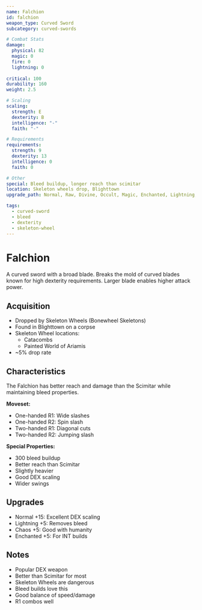 ```yaml
---
name: Falchion
id: falchion
weapon_type: Curved Sword
subcategory: curved-swords

# Combat Stats
damage:
  physical: 82
  magic: 0
  fire: 0
  lightning: 0
  
critical: 100
durability: 160
weight: 2.5

# Scaling
scaling:
  strength: E
  dexterity: B
  intelligence: "-"
  faith: "-"

# Requirements
requirements:
  strength: 9
  dexterity: 13
  intelligence: 0
  faith: 0

# Other
special: Bleed buildup, longer reach than scimitar
location: Skeleton wheels drop, Blighttown
upgrade_path: Normal, Raw, Divine, Occult, Magic, Enchanted, Lightning, Crystal, Fire, Chaos

tags:
  - curved-sword
  - bleed
  - dexterity
  - skeleton-wheel
---
```


# Falchion

A curved sword with a broad blade. Breaks the mold of curved blades known for high dexterity requirements. Larger blade enables higher attack power.

## Acquisition
- Dropped by Skeleton Wheels (Bonewheel Skeletons)
- Found in Blighttown on a corpse
- Skeleton Wheel locations:
  - Catacombs
  - Painted World of Ariamis
- ~5% drop rate

## Characteristics
The Falchion has better reach and damage than the Scimitar while maintaining bleed properties.

**Moveset:**
- One-handed R1: Wide slashes
- One-handed R2: Spin slash
- Two-handed R1: Diagonal cuts
- Two-handed R2: Jumping slash

**Special Properties:**
- 300 bleed buildup
- Better reach than Scimitar
- Slightly heavier
- Good DEX scaling
- Wider swings

## Upgrades
- Normal +15: Excellent DEX scaling
- Lightning +5: Removes bleed
- Chaos +5: Good with humanity
- Enchanted +5: For INT builds

## Notes
- Popular DEX weapon
- Better than Scimitar for most
- Skeleton Wheels are dangerous
- Bleed builds love this
- Good balance of speed/damage
- R1 combos well